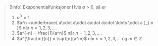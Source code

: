 > [!info] Eksponentialfunksjoner
> Hvis $a>0$, så er 
> 1. $a^0 = 1$,
> 2. $a^n =\underbrace{  a\cdot a\cdot a\cdot a\cdot \ldots \cdot a }_{ n }$ når $n = 1 , 2, 3, \ldots$.
> 3. $a^{-n} = \frac{1}{a^n}$  når $n = 1 , 2, 3, \ldots$.
> 4. $a^{\frac{m}{n}} = \sqrt[n]{a^m}$  når $n = 1 , 2, 3, \ldots$ og $m\in\mathbb{Z}$.

